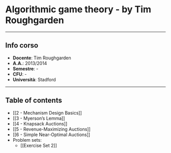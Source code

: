 # Algorithmic game theory - by Tim Roughgarden
----------------------
## Info corso
- **Docente**: Tim Roughgarden
- **A.A.**: 2013/2014
- **Semestre**: -
- **CFU**: -
- **Università**: Stadford

-------------------
## Table of contents
- [[2 - Mechanism Design Basics]]
- [[3 - Myerson’s Lemma]]
- [[4 -  Knapsack Auctions]]
- [[5 - Revenue-Maximizing Auctions]]
- [[6 - Simple Near-Optimal Auctions]]
- Problem sets:
	- [[Exercise Set 2]]